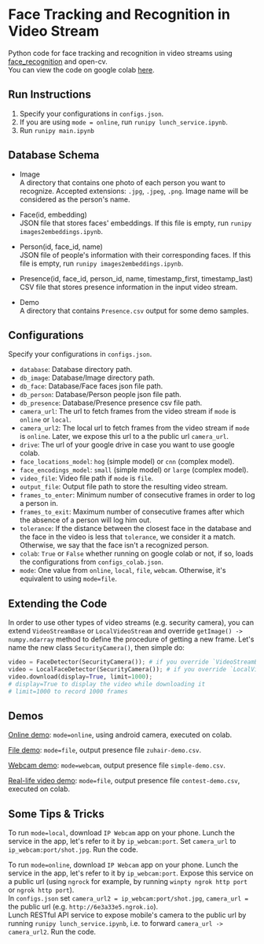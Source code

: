 

# Face Tracking and Recognition in Video Stream
Python code for face tracking and recognition in video streams
using [face_recognition](https://github.com/ageitgey/face_recognition)
and open-cv.  
You can view the code on google colab [here](https://colab.research.google.com/drive/1OoYeBeFAKrwLUwNizExD37NprGI0acUT).


## Run Instructions
1. Specify your configurations in `configs.json`.
2. If you are using `mode = online`, run `runipy lunch_service.ipynb`.
3. Run `runipy main.ipynb`


## Database Schema
- Image  
A directory that contains one photo of each person you want to recognize.
Accepted extensions: `.jpg`, `.jpeg`, `.png`.
Image name will be considered as the person's name.

- Face(id, embedding)  
JSON file that stores faces' embeddings.
If this file is empty, run `runipy images2embeddings.ipynb`.

- Person(id, face_id, name)  
JSON file of people's information with their corresponding faces.
If this file is empty, run `runipy images2embeddings.ipynb`.

- Presence(id, face_id, person_id, name, timestamp_first, timestamp_last)  
CSV file that stores presence information in the input video stream.

- Demo  
A directory that contains `Presence.csv` output for some demo samples.


## Configurations
Specify your configurations in `configs.json`.
- `database`: Database directory path.
- `db_image`: Database/Image directory path.
- `db_face`: Database/Face faces json file path.
- `db_person`: Database/Person people json file path.
- `db_presence`: Database/Presence presence csv file path.
- `camera_url`: The url to fetch frames from the video stream if `mode` is `online` or `local`.
- `camera_url2`: The local url to fetch frames from the video stream if `mode` is `online`.
Later, we expose this url to a the public url `camera_url`.
- `drive`: The url of your google drive in case you want to use google colab.
- `face_locations_model`: `hog` (simple model) or `cnn` (complex model).
- `face_encodings_model`: `small` (simple model) or `large` (complex model).
- `video_file`: Video file path if `mode` is `file`.
- `output_file`: Output file path to store the resulting video stream.
- `frames_to_enter`: Minimum number of consecutive frames in order to log a person in.
- `frames_to_exit`: Maximum number of consecutive frames after which the absence of a person will log him out.
- `tolerance`: If the distance between the closest face in the database and the face in the video is less that `tolerance`,
we consider it a match. Otherwise, we say that the face isn't a recognized person.
- `colab`: `True` or `False` whether running on google colab or not, if so, loads the configurations from `configs_colab.json`.
- `mode`: One value from `online`, `local`, `file`, `webcam`.
Otherwise, it's equivalent to using `mode=file`.


## Extending the Code
In order to use other types of video streams (e.g. security camera),
you can extend `VideoStreamBase` or `LocalVideoStream`
and override `getImage() -> numpy.ndarray` method
to define the procedure of getting a new frame.
Let's name the new class `SecurityCamera()`,
then simple do:  
```python
video = FaceDetector(SecurityCamera()); # if you override `VideoStreamBase` (works best in notebook or colab)
video = LocalFaceDetector(SecurityCamera()); # if you override `LocalVideoStream` (works best locally as it uses cv2.imshow)
video.download(display=True, limit=1000);
# display=True to display the video while downloading it
# limit=1000 to record 1000 frames
```


## Demos
[Online demo](https://i.imgur.com/2K3IZtj.mp4):
`mode=online`, using android camera, executed on colab.

[File demo](https://imgur.com/ur1eyb5.mp4):
`mode=file`, output presence file `zuhair-demo.csv`.

[Webcam demo](https://imgur.com/DaWxRIM.mp4):
`mode=webcam`, output presence file `simple-demo.csv`.

[Real-life video demo](https://youtu.be/sNtJhgIojtU):
`mode=file`, output presence file `contest-demo.csv`, executed on colab.


## Some Tips & Tricks
To run `mode=local`, download `IP Webcam` app on your phone.
Lunch the service in the app, let's refer to it by `ip_webcam:port`.
Set `camera_url` to `ip_webcam:port/shot.jpg`.
Run the code.

To run `mode=online`, download `IP Webcam` app on your phone.
Lunch the service in the app, let's refer to it by `ip_webcam:port`.
Expose this service on a public url
(using `ngrock` for example, by running
`winpty ngrok http port` or `ngrok http port`).  
In `configs.json` set `camera_url2 = ip_webcam:port/shot.jpg`,
`camera_url = ` the public url (e.g. `http://6e3a33e5.ngrok.io`).  
Lunch RESTful API service to expose mobile's camera
to the public url by running
`runipy lunch_service.ipynb`,
i.e. to forward `camera_url -> camera_url2`.
Run the code.





